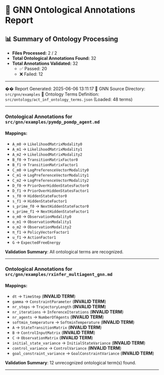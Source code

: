 # 🧬 GNN Ontological Annotations Report

## 📊 Summary of Ontology Processing

- **Files Processed:** 2 / 2
- **Total Ontological Annotations Found:** 32
- **Total Annotations Validated:** 32
  - ✅ Passed: 20
  - ❌ Failed: 12

---

��️ Report Generated: 2025-06-06 13:11:17
🎯 GNN Source Directory: `src/gnn/examples`
📖 Ontology Terms Definition: `src/ontology/act_inf_ontology_terms.json` (Loaded: 48 terms)

---

### Ontological Annotations for `src/gnn/examples/pymdp_pomdp_agent.md`
#### Mappings:
- `A_m0` -> `LikelihoodMatrixModality0`
- `A_m1` -> `LikelihoodMatrixModality1`
- `A_m2` -> `LikelihoodMatrixModality2`
- `B_f0` -> `TransitionMatrixFactor0`
- `B_f1` -> `TransitionMatrixFactor1`
- `C_m0` -> `LogPreferenceVectorModality0`
- `C_m1` -> `LogPreferenceVectorModality1`
- `C_m2` -> `LogPreferenceVectorModality2`
- `D_f0` -> `PriorOverHiddenStatesFactor0`
- `D_f1` -> `PriorOverHiddenStatesFactor1`
- `s_f0` -> `HiddenStateFactor0`
- `s_f1` -> `HiddenStateFactor1`
- `s_prime_f0` -> `NextHiddenStateFactor0`
- `s_prime_f1` -> `NextHiddenStateFactor1`
- `o_m0` -> `ObservationModality0`
- `o_m1` -> `ObservationModality1`
- `o_m2` -> `ObservationModality2`
- `π_f1` -> `PolicyVectorFactor1`
- `u_f1` -> `ActionFactor1`
- `G` -> `ExpectedFreeEnergy`

**Validation Summary**: All ontological terms are recognized.

---

### Ontological Annotations for `src/gnn/examples/rxinfer_multiagent_gnn.md`
#### Mappings:
- `dt` -> `TimeStep` (**INVALID TERM**)
- `gamma` -> `ConstraintParameter` (**INVALID TERM**)
- `nr_steps` -> `TrajectoryLength` (**INVALID TERM**)
- `nr_iterations` -> `InferenceIterations` (**INVALID TERM**)
- `nr_agents` -> `NumberOfAgents` (**INVALID TERM**)
- `softmin_temperature` -> `SoftminTemperature` (**INVALID TERM**)
- `A` -> `StateTransitionMatrix` (**INVALID TERM**)
- `B` -> `ControlInputMatrix` (**INVALID TERM**)
- `C` -> `ObservationMatrix` (**INVALID TERM**)
- `initial_state_variance` -> `InitialStateVariance` (**INVALID TERM**)
- `control_variance` -> `ControlVariance` (**INVALID TERM**)
- `goal_constraint_variance` -> `GoalConstraintVariance` (**INVALID TERM**)

**Validation Summary**: 12 unrecognized ontological term(s) found.

---
